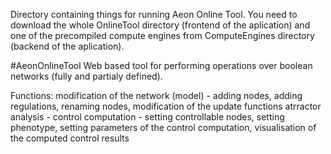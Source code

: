 Directory containing things for running Aeon Online Tool.
You need to download the whole OnlineTool directory (frontend of the aplication) and one of the precompiled compute engines from ComputeEngines directory (backend of the aplication).

#AeonOnlineTool
  Web based tool for performing operations over boolean networks (fully and partialy defined).

  Functions:
    modification of the network (model) - adding nodes, adding regulations, renaming nodes, modification of the update functions
    atrractor analysis - 
    control computation - setting controllable nodes, setting phenotype, setting parameters of the control computation, visualisation of the computed control results
